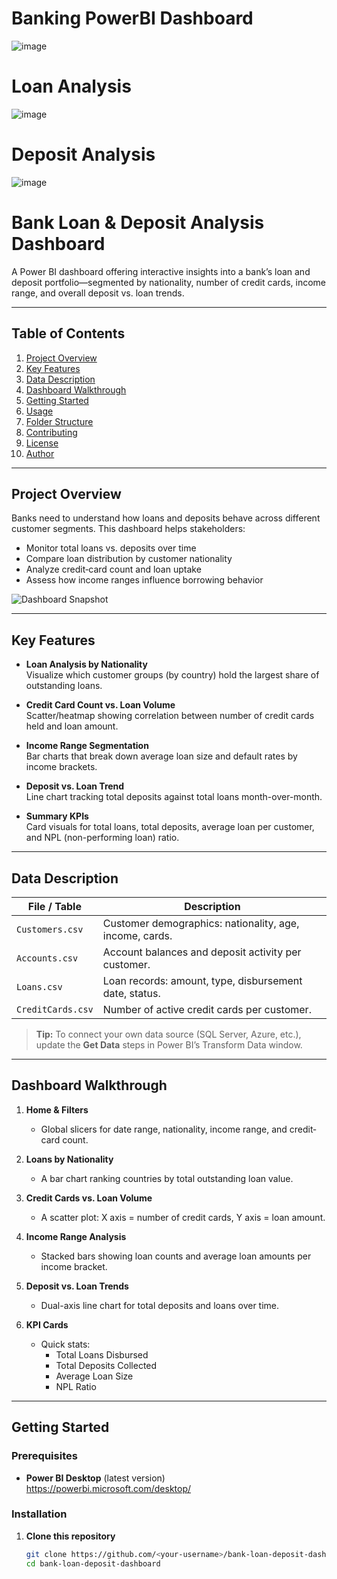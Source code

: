 # Banking PowerBI Dashboard
![image](https://github.com/user-attachments/assets/83b198f0-8b3b-4e9c-821b-8d49c866d249)

# Loan Analysis
![image](https://github.com/user-attachments/assets/a95233ce-79c4-4445-9151-dedd2edc9419)

# Deposit Analysis
![image](https://github.com/user-attachments/assets/0b3a0dd6-4ee9-46fc-87fb-a6b3703d52ed)

# Bank Loan & Deposit Analysis Dashboard

A Power BI dashboard offering interactive insights into a bank’s loan and deposit portfolio—segmented by nationality, number of credit cards, income range, and overall deposit vs. loan trends.

---

## Table of Contents

1. [Project Overview](#project-overview)  
2. [Key Features](#key-features)  
3. [Data Description](#data-description)  
4. [Dashboard Walkthrough](#dashboard-walkthrough)  
5. [Getting Started](#getting-started)  
6. [Usage](#usage)  
7. [Folder Structure](#folder-structure)  
8. [Contributing](#contributing)  
9. [License](#license)  
10. [Author](#author)  

---

## Project Overview

Banks need to understand how loans and deposits behave across different customer segments. This dashboard helps stakeholders:

- Monitor total loans vs. deposits over time  
- Compare loan distribution by customer nationality  
- Analyze credit‐card count and loan uptake  
- Assess how income ranges influence borrowing behavior  

![Dashboard Snapshot](docs/dashboard_screenshot.png)

---

## Key Features

- **Loan Analysis by Nationality**  
  Visualize which customer groups (by country) hold the largest share of outstanding loans.

- **Credit Card Count vs. Loan Volume**  
  Scatter/heatmap showing correlation between number of credit cards held and loan amount.

- **Income Range Segmentation**  
  Bar charts that break down average loan size and default rates by income brackets.

- **Deposit vs. Loan Trend**  
  Line chart tracking total deposits against total loans month-over-month.

- **Summary KPIs**  
  Card visuals for total loans, total deposits, average loan per customer, and NPL (non-performing loan) ratio.

---

## Data Description

| File / Table        | Description                                              |
|---------------------|----------------------------------------------------------|
| `Customers.csv`     | Customer demographics: nationality, age, income, cards.  |
| `Accounts.csv`      | Account balances and deposit activity per customer.      |
| `Loans.csv`         | Loan records: amount, type, disbursement date, status.   |
| `CreditCards.csv`   | Number of active credit cards per customer.              |

> **Tip:** To connect your own data source (SQL Server, Azure, etc.), update the **Get Data** steps in Power BI’s Transform Data window.

---

## Dashboard Walkthrough

1. **Home & Filters**  
   - Global slicers for date range, nationality, income range, and credit‐card count.

2. **Loans by Nationality**  
   - A bar chart ranking countries by total outstanding loan value.

3. **Credit Cards vs. Loan Volume**  
   - A scatter plot: X axis = number of credit cards, Y axis = loan amount.

4. **Income Range Analysis**  
   - Stacked bars showing loan counts and average loan amounts per income bracket.

5. **Deposit vs. Loan Trends**  
   - Dual-axis line chart for total deposits and loans over time.

6. **KPI Cards**  
   - Quick stats:  
     - Total Loans Disbursed  
     - Total Deposits Collected  
     - Average Loan Size  
     - NPL Ratio

---

## Getting Started

### Prerequisites

- **Power BI Desktop** (latest version)  
  https://powerbi.microsoft.com/desktop/

### Installation

1. **Clone this repository**  
   ```bash
   git clone https://github.com/<your-username>/bank-loan-deposit-dashboard.git
   cd bank-loan-deposit-dashboard
